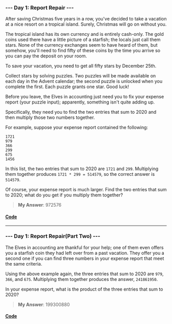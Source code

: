 ### **--- Day 1: Report Repair ---**
After saving Christmas five years in a row, you've decided to take a vacation at a nice resort on a tropical island. Surely, Christmas will go on without you.

The tropical island has its own currency and is entirely cash-only. The gold coins used there have a little picture of a starfish; the locals just call them stars. None of the currency exchanges seem to have heard of them, but somehow, you'll need to find fifty of these coins by the time you arrive so you can pay the deposit on your room.

To save your vacation, you need to get all fifty stars by December 25th.

Collect stars by solving puzzles. Two puzzles will be made available on each day in the Advent calendar; the second puzzle is unlocked when you complete the first. Each puzzle grants one star. Good luck!

Before you leave, the Elves in accounting just need you to fix your expense report (your puzzle input); apparently, something isn't quite adding up.

Specifically, they need you to find the two entries that sum to 2020 and then multiply those two numbers together.

For example, suppose your expense report contained the following:
```
1721
979
366
299
675
1456
```
In this list, the two entries that sum to 2020 are ```1721``` and ```299```. Multiplying them together produces ```1721 * 299 = 514579```, so the correct answer is ```514579```.

Of course, your expense report is much larger. Find the two entries that sum to 2020; what do you get if you multiply them together?
> **My Answer**: 972576
#### [Code](https://github.com/Kabiirk/advent-of-code-2020-entries/blob/main/Day1/Day1.py)

------

### **--- Day 1: Report Repair(Part Two) ---**
The Elves in accounting are thankful for your help; one of them even offers you a starfish coin they had left over from a past vacation. They offer you a second one if you can find three numbers in your expense report that meet the same criteria.

Using the above example again, the three entries that sum to 2020 are ```979```, ```366```, and ```675```. Multiplying them together produces the answer, ```241861950```.

In your expense report, what is the product of the three entries that sum to 2020?
> **My Answer**: 199300880
#### [Code](https://github.com/Kabiirk/advent-of-code-2020-entries/blob/main/Day1/Day1Part2.py)